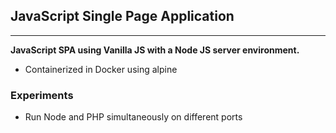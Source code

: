 ## JavaScript Single Page Application

---

<b>JavaScript SPA using Vanilla JS with a Node JS server environment.</b>
- Containerized in Docker using alpine

### Experiments
- Run Node and PHP simultaneously on different ports
